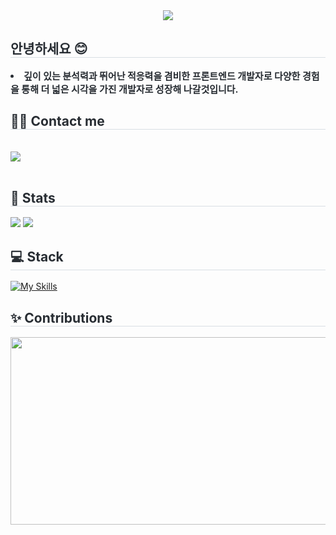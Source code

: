 <div align= "center">
    <img src="https://capsule-render.vercel.app/api?type=soft&color=0:f5f5f5,100:86c4fd&height=120&text=Kim%20JiEun&animation=&fontColor=ffffff&fontSize=50" />
    </div>
    <div style="text-align: left;"> 
    <h2 style="border-bottom: 1px solid #d8dee4; color: #282d33;"> 안녕하세요 😊 </h2>  
    <div style="font-weight: 700; font-size: 15px; text-align: left; color: #282d33;"><li>깊이 있는 분석력과 뛰어난 적응력을 겸비한 프론트엔드 개발자로 다양한 경험을 통해 더 넓은 시각을 가진 개발자로 성장해 나갈것입니다. </li></div> 
    </div>
    <div style="text-align: left;">
    <h2 style="border-bottom: 1px solid #d8dee4; color: #282d33;"> 🧑‍💻 Contact me </h2> <br> 
    <div style="text-align: left;"> <a href=https://zzieni.tistory.com/> <img src="https://img.shields.io/badge/Tistory-000000?style=for-the-badge&logo=Tistory&logoColor=white&link=https://zzieni.tistory.com/"> </a>
          </div>  <br> 
    <div style="text-align: left;">  </div> 
    </div>
    <div style="text-align: left;"> 
    <h2 style="border-bottom: 1px solid #d8dee4; color: #282d33;"> 🏅 Stats </h2> <div style="text-align: left;"> <img src="https://github-readme-stats.vercel.app/api?username=zzieni&bg_color=60,000000,000000&title_color=98adec&text_color=98adec"
         /> <img src="https://github-readme-stats.vercel.app/api/top-langs/?username=zzieni&layout=compact&bg_color=60,000000,000000&title_color=98adec&text_color=98adec"
           /> </div> 

    
  <h2 style="border-bottom: 1px solid #d8dee4; color: #282d33;"> 💻 Stack </h2>  


  [![My Skills](https://skillicons.dev/icons?i=react,vue,html,js,ts,eclipse,notion,figma,github,supabase,vite,vscode)](https://skillicons.dev)


  <h2 style="border-bottom: 1px solid #d8dee4; color: #282d33;"> ✨ Contributions </h2>  

  <a href="https://www.gitanimals.org/en_US?utm_medium=image&utm_source=zzieni&utm_content=farm">
  <img
    src="https://render.gitanimals.org/farms/zzieni"
    width="600"
    height="300"
  />
  </a>
    </div>
